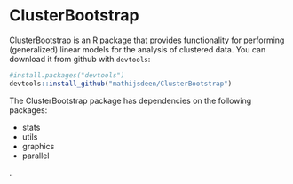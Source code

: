# ClusterBootstrap

ClusterBootstrap is an R package that provides functionality for performing (generalized) linear models for the analysis of clustered data. You can download it from github with `devtools`:

``` r
#install.packages("devtools")
devtools::install_github("mathijsdeen/ClusterBootstrap")
```
The ClusterBootstrap package has dependencies on the following packages:
* stats
* utils
* graphics
* parallel

.